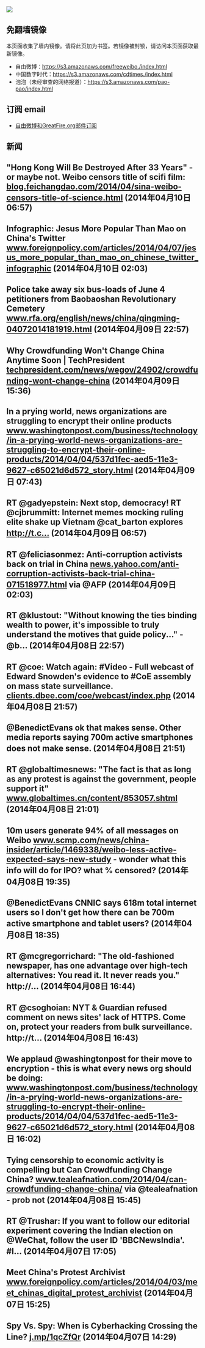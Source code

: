 <img src="https://raw.githubusercontent.com/greatfire/z/master/logos.gif" />

## 免翻墙镜像
本页面收集了墙内镜像。请将此页加为书签。若镜像被封锁，请访问本页面获取最新镜像。
* 自由微博：https://s3.amazonaws.com/freeweibo./index.html
* 中国数字时代：https://s3.amazonaws.com/cdtimes./index.html
* 泡泡（未经审查的网络报道）：https://s3.amazonaws.com/pao-pao/index.html

## 订阅 email
* <a href="https://greatfire.us7.list-manage.com/subscribe?u=854fca58782082e0cbdf204a0&id=c78949b93c">自由微博和GreatFire.org邮件订阅</a>
		
## 新闻
"Hong Kong Will Be Destroyed After 33 Years" - or maybe not. Weibo censors title of scifi film: <a href="http://blog.feichangdao.com/2014/04/sina-weibo-censors-title-of-science.html?utm_content=buffer3ebe3&utm_medium=social&utm_source=twitter.com&utm_campaign=buffer">blog.feichangdao.com/2014/04/sina-weibo-censors-title-of-science.html</a> (2014年04月10日 06:57)
 ---
Infographic: Jesus More Popular Than Mao on China's Twitter <a href="http://www.foreignpolicy.com/articles/2014/04/07/jesus_more_popular_than_mao_on_chinese_twitter_infographic?utm_content=bufferebc1d&utm_medium=social&utm_source=twitter.com&utm_campaign=buffer">www.foreignpolicy.com/articles/2014/04/07/jesus_more_popular_than_mao_on_chinese_twitter_infographic</a> (2014年04月10日 02:03)
 ---
Police take away six bus-loads of June 4 petitioners from Baobaoshan Revolutionary Cemetery <a href="http://www.rfa.org/english/news/china/qingming-04072014181919.html?utm_content=bufferbaf4c&utm_medium=social&utm_source=twitter.com&utm_campaign=buffer">www.rfa.org/english/news/china/qingming-04072014181919.html</a> (2014年04月09日 22:57)
 ---
Why Crowdfunding Won't Change China Anytime Soon | TechPresident <a href="http://techpresident.com/news/wegov/24902/crowdfunding-wont-change-china#.U0T4iVoYBis.twitter">techpresident.com/news/wegov/24902/crowdfunding-wont-change-china</a> (2014年04月09日 15:36)
 ---
In a prying world, news organizations are struggling to encrypt their online products  <a href="http://www.washingtonpost.com/business/technology/in-a-prying-world-news-organizations-are-struggling-to-encrypt-their-online-products/2014/04/04/537d1fec-aed5-11e3-9627-c65021d6d572_story.html">www.washingtonpost.com/business/technology/in-a-prying-world-news-organizations-are-struggling-to-encrypt-their-online-products/2014/04/04/537d1fec-aed5-11e3-9627-c65021d6d572_story.html</a> (2014年04月09日 07:43)
 ---
RT @gadyepstein: Next stop, democracy! RT @cjbrummitt: Internet memes mocking ruling elite shake up Vietnam @cat_barton explores http://t.c… (2014年04月09日 06:57)
 ---
RT @feliciasonmez: Anti-corruption activists back on trial in China <a href="http://news.yahoo.com/anti-corruption-activists-back-trial-china-071518977.html">news.yahoo.com/anti-corruption-activists-back-trial-china-071518977.html</a> via @AFP (2014年04月09日 02:03)
 ---
RT @klustout: "Without knowing the ties binding wealth to power, it's impossible to truly understand the motives that guide policy..." - @b… (2014年04月08日 22:57)
 ---
RT @coe: Watch again: #Video - Full webcast of Edward Snowden's evidence to #CoE assembly on mass state surveillance. <a href="http://clients.dbee.com/coe/webcast/index.php?id=20140408-1&lang=en">clients.dbee.com/coe/webcast/index.php</a> (2014年04月08日 21:57)
 ---
@BenedictEvans ok that makes sense. Other media reports saying 700m active smartphones does not make sense. (2014年04月08日 21:51)
 ---
RT @globaltimesnews: "The fact is that as long as any protest is against the government, people support it" <a href="http://www.globaltimes.cn/content/853057.shtml?utm_content=buffer2de3d&utm_medium=social&utm_source=twitter.com&utm_campaign=buffer#.U0NjZUZRHTo">www.globaltimes.cn/content/853057.shtml</a> (2014年04月08日 21:01)
 ---
10m users generate 94% of all messages on Weibo <a href="http://www.scmp.com/news/china-insider/article/1469338/weibo-less-active-expected-says-new-study?utm_content=bufferb8310&utm_medium=social&utm_source=twitter.com&utm_campaign=buffer">www.scmp.com/news/china-insider/article/1469338/weibo-less-active-expected-says-new-study</a> - wonder what this info will do for IPO? what % censored? (2014年04月08日 19:35)
 ---
@BenedictEvans CNNIC says 618m total internet users so I don't get how there can be 700m active smartphone and tablet users? (2014年04月08日 18:35)
 ---
RT @mcgregorrichard: "The old-fashioned newspaper, has one advantage over high-tech alternatives: You read it. It never reads you." http://… (2014年04月08日 16:44)
 ---
RT @csoghoian: NYT &amp; Guardian refused comment on  news sites' lack of HTTPS. Come on, protect your readers from bulk surveillance. http://t… (2014年04月08日 16:43)
 ---
We applaud @washingtonpost for their move to encryption - this is what every news org should be doing: <a href="http://www.washingtonpost.com/business/technology/in-a-prying-world-news-organizations-are-struggling-to-encrypt-their-online-products/2014/04/04/537d1fec-aed5-11e3-9627-c65021d6d572_story.html">www.washingtonpost.com/business/technology/in-a-prying-world-news-organizations-are-struggling-to-encrypt-their-online-products/2014/04/04/537d1fec-aed5-11e3-9627-c65021d6d572_story.html</a> (2014年04月08日 16:02)
 ---
Tying censorship to economic activity is compelling but Can Crowdfunding Change China? <a href="http://www.tealeafnation.com/2014/04/can-crowdfunding-change-china/#sthash.o1Vb49yA.uxfs">www.tealeafnation.com/2014/04/can-crowdfunding-change-china/</a> via @tealeafnation - prob not (2014年04月08日 15:45)
 ---
RT @Trushar: If you want to follow our editorial experiment covering the Indian election on @WeChat, follow the user ID 'BBCNewsIndia'.  #I… (2014年04月07日 17:05)
 ---
Meet China's Protest Archivist <a href="http://www.foreignpolicy.com/articles/2014/04/03/meet_chinas_digital_protest_archivist">www.foreignpolicy.com/articles/2014/04/03/meet_chinas_digital_protest_archivist</a> (2014年04月07日 15:25)
 ---
Spy Vs. Spy: When is Cyberhacking Crossing the Line? <a href="http://j.mp/1qcZfQr">j.mp/1qcZfQr</a> (2014年04月07日 14:29)
 ---
